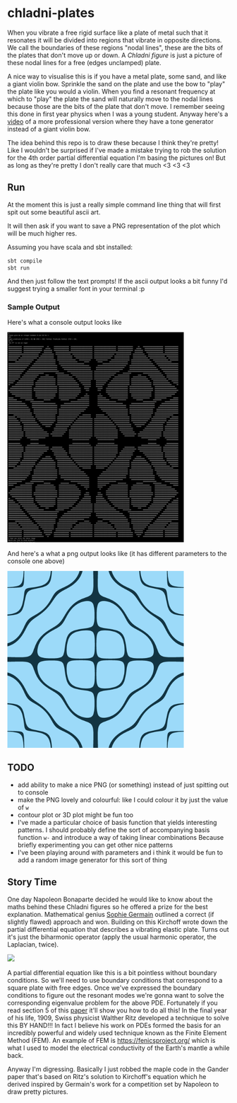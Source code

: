 # chladni-plates

When you vibrate a free rigid surface like a plate of metal such that it resonates it will be divided into regions that vibrate in opposite directions.
We call the boundaries of these regions "nodal lines", these are the bits of the plates that don't move up or down.
A _Chladni figure_ is just a picture of these nodal lines for a free (edges unclamped) plate.


A nice way to visualise this is if you have a metal plate, some sand, and like a giant violin bow.
Sprinkle the sand on the plate and use the bow to "play" the plate like you would a violin.
When you find a resonant frequency at which to "play" the plate the sand will naturally move to the nodal lines because those are the bits of the plate that don't move.
I remember seeing this done in first year physics when I was a young student.
Anyway here's a [video](https://www.youtube.com/watch?v=wvJAgrUBF4w&ab_channel=brusspup) of a more professional version where they have a tone generator instead of a giant violin bow.

The idea behind this repo is to draw these because I think they're pretty!
Like I wouldn't be surprised if I've made a mistake trying to rob the solution for the 4th order partial differential equation I'm basing the pictures on!
But as long as they're pretty I don't really care that much <3 <3 <3

## Run

At the moment this is just a really simple command line thing that will first spit out some beautiful ascii art.

It will then ask if you want to save a PNG representation of the plot which will be much higher res.

Assuming you have scala and sbt installed:

```commandline
sbt compile 
sbt run
```

And then just follow the text prompts!
If the ascii output looks a bit funny I'd suggest trying a smaller font in your terminal :p

### Sample Output

Here's what a console output looks like

<img src="https://github.com/stanosphere/chladni-plates/blob/main/pictures/screenshot-of-console.png" width="400">

And here's a what a png output looks like (it has different parameters to the console one above)

<img src="https://github.com/stanosphere/chladni-plates/blob/main/pictures/5-7-hiish-res.png" width="400">

## TODO
- add ability to make a nice PNG (or something) instead of just spitting out to console
- make the PNG lovely and colourful: like I could colour it by just the value of `w`
- contour plot or 3D plot might be fun too
- I've made a particular choice of basis function that yields interesting patterns.
I should probably define the sort of accompanying basis function `w-` and introduce a way of taking linear combinations
Because briefly experimenting you can get other nice patterns
- I've been playing around with parameters and i think it would be fun to add a random image generator for this sort of thing

## Story Time

One day Napoleon Bonaparte decided he would like to know about the maths behind these Chladni figures so he offered a prize for the best explanation.
Mathematical genius [Sophie Germain](https://core.ac.uk/download/pdf/36683994.pdf) outlined a correct (if slightly flawed) approach and won. 
Building on this Kirchoff wrote down the partial differential equation that describes a vibrating elastic plate.
Turns out it's just the biharmonic operator (apply the usual harmonic operator, the Laplacian, twice).

<img src="https://render.githubusercontent.com/render/math?math=\Large\nabla^4w(x,y)=f(x,y)"/>

A partial differential equation like this is a bit pointless without boundary conditions.
So we'll need to use boundary conditions that correspond to a square plate with free edges.
Once we've expressed the boundary conditions to figure out the resonant modes we're gonna want to solve the corresponding eigenvalue problem for the above PDE.
Fortunately if you read section 5 of this [paper](https://www.unige.ch/~gander/Preprints/Ritz.pdf) it'll show you how to do all this!
In the final year of his life, 1909, Swiss physicist Walther Ritz developed a technique to solve this BY HAND!!! 
In fact I believe his work on PDEs formed the basis for an incredibly powerful and widely used technique known as the Finite Element Method (FEM).
An example of FEM is https://fenicsproject.org/ which is what I used to model the electrical conductivity of the Earth's mantle a while back.

Anyway I'm digressing.
Basically I just robbed the maple code in the Gander paper that's based on Ritz's solution to Kirchoff's equation which he derived inspired by Germain's work for a competition set by Napoleon to draw pretty pictures.


